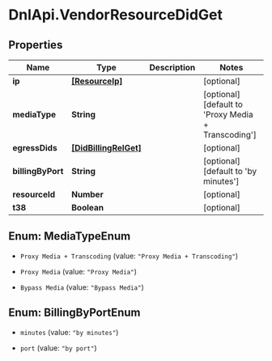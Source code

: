 # DnlApi.VendorResourceDidGet

## Properties
Name | Type | Description | Notes
------------ | ------------- | ------------- | -------------
**ip** | [**[ResourceIp]**](ResourceIp.md) |  | [optional] 
**mediaType** | **String** |  | [optional] [default to &#39;Proxy Media + Transcoding&#39;]
**egressDids** | [**[DidBillingRelGet]**](DidBillingRelGet.md) |  | [optional] 
**billingByPort** | **String** |  | [optional] [default to &#39;by minutes&#39;]
**resourceId** | **Number** |  | [optional] 
**t38** | **Boolean** |  | [optional] 


<a name="MediaTypeEnum"></a>
## Enum: MediaTypeEnum


* `Proxy Media + Transcoding` (value: `"Proxy Media + Transcoding"`)

* `Proxy Media` (value: `"Proxy Media"`)

* `Bypass Media` (value: `"Bypass Media"`)




<a name="BillingByPortEnum"></a>
## Enum: BillingByPortEnum


* `minutes` (value: `"by minutes"`)

* `port` (value: `"by port"`)





